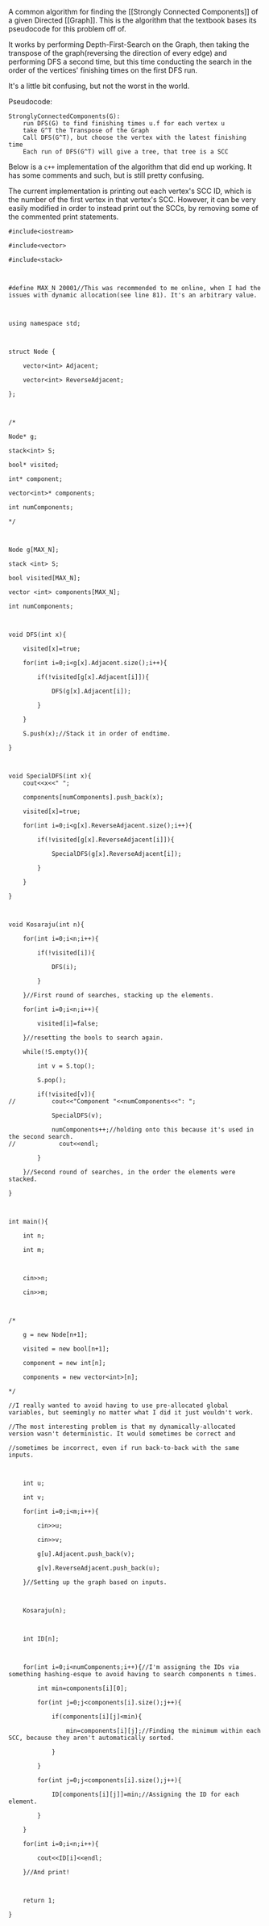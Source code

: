 
A common algorithm for finding the [[Strongly Connected Components]] of a given Directed [[Graph]].
This is the algorithm that the textbook bases its pseudocode for this problem off of.

It works by performing Depth-First-Search on the Graph, then taking the transpose of the graph(reversing the direction of every edge) and performing DFS a second time, but this time conducting the search in the order of the vertices' finishing times on the first DFS run.

It's a little bit confusing, but not the worst in the world.

Pseudocode:
```
StronglyConnectedComponents(G):
	run DFS(G) to find finishing times u.f for each vertex u
	take G^T the Transpose of the Graph
	Call DFS(G^T), but choose the vertex with the latest finishing time
	Each run of DFS(G^T) will give a tree, that tree is a SCC
```

Below is a `c++` implementation of the algorithm that did end up working. It has some comments and such, but is still pretty confusing.

The current implementation is printing out each vertex's SCC ID, which is the number of the first vertex in that vertex's SCC. However, it can be very easily modified in order to instead print out the SCCs, by removing some of the commented print statements.

```
#include<iostream>

#include<vector>

#include<stack>

  

#define MAX_N 20001//This was recommended to me online, when I had the issues with dynamic allocation(see line 81). It's an arbitrary value.

  

using namespace std;

  

struct Node {

    vector<int> Adjacent;

    vector<int> ReverseAdjacent;

};

  

/*

Node* g;

stack<int> S;

bool* visited;

int* component;

vector<int>* components;

int numComponents;

*/

  

Node g[MAX_N];

stack <int> S;

bool visited[MAX_N];

vector <int> components[MAX_N];

int numComponents;

  

void DFS(int x){

    visited[x]=true;

    for(int i=0;i<g[x].Adjacent.size();i++){

        if(!visited[g[x].Adjacent[i]]){

            DFS(g[x].Adjacent[i]);

        }

    }

    S.push(x);//Stack it in order of endtime.

}

  

void SpecialDFS(int x){
	cout<<x<<" ";

    components[numComponents].push_back(x);

    visited[x]=true;

    for(int i=0;i<g[x].ReverseAdjacent.size();i++){

        if(!visited[g[x].ReverseAdjacent[i]]){

            SpecialDFS(g[x].ReverseAdjacent[i]);

        }

    }

}

  

void Kosaraju(int n){

    for(int i=0;i<n;i++){

        if(!visited[i]){

            DFS(i);

        }

    }//First round of searches, stacking up the elements.

    for(int i=0;i<n;i++){

        visited[i]=false;

    }//resetting the bools to search again.

    while(!S.empty()){

        int v = S.top();

        S.pop();

        if(!visited[v]){
//	        cout<<"Component "<<numComponents<<": ";

            SpecialDFS(v);

            numComponents++;//holding onto this because it's used in the second search.
//            cout<<endl;

        }

    }//Second round of searches, in the order the elements were stacked.

}

  

int main(){

    int n;

    int m;

  

    cin>>n;

    cin>>m;

  

/*

    g = new Node[n+1];

    visited = new bool[n+1];

    component = new int[n];

    components = new vector<int>[n];

*/

//I really wanted to avoid having to use pre-allocated global variables, but seemingly no matter what I did it just wouldn't work.

//The most interesting problem is that my dynamically-allocated version wasn't deterministic. It would sometimes be correct and

//sometimes be incorrect, even if run back-to-back with the same inputs.

  

    int u;

    int v;

    for(int i=0;i<m;i++){

        cin>>u;

        cin>>v;

        g[u].Adjacent.push_back(v);

        g[v].ReverseAdjacent.push_back(u);

    }//Setting up the graph based on inputs.

  

    Kosaraju(n);

  

    int ID[n];

  

    for(int i=0;i<numComponents;i++){//I'm assigning the IDs via something hashing-esque to avoid having to search components n times.

        int min=components[i][0];

        for(int j=0;j<components[i].size();j++){

            if(components[i][j]<min){

                min=components[i][j];//Finding the minimum within each SCC, because they aren't automatically sorted.

            }

        }

        for(int j=0;j<components[i].size();j++){

            ID[components[i][j]]=min;//Assigning the ID for each element.

        }

    }

    for(int i=0;i<n;i++){

        cout<<ID[i]<<endl;

    }//And print!

  

    return 1;

}
```